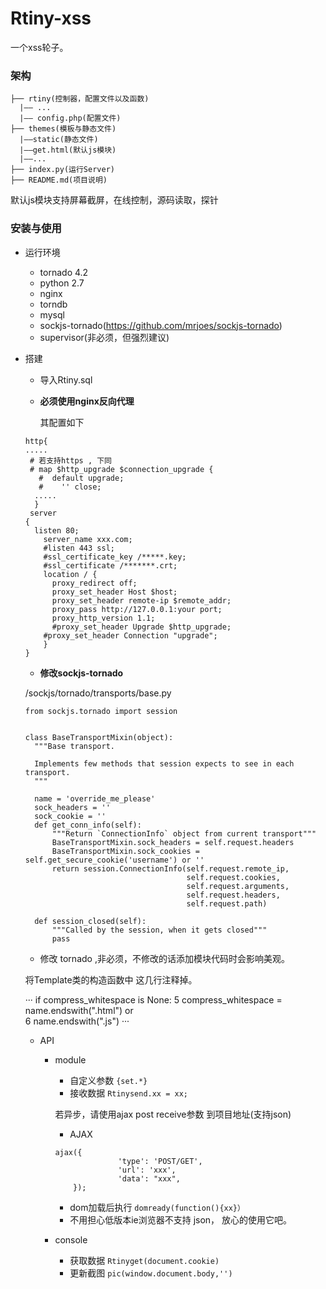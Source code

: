 # Rtiny-xss

一个xss轮子。

### 架构
```
├── rtiny(控制器，配置文件以及函数)
  |—— ...
  |—— config.php(配置文件)
├── themes(模板与静态文件)
  |——static(静态文件)
  |——get.html(默认js模块)
  |——...
├── index.py(运行Server)
├── README.md(项目说明)
```

默认js模块支持屏幕截屏，在线控制，源码读取，探针

### 安装与使用

- 运行环境
  - tornado 4.2
  - python 2.7
  - nginx
  - torndb
  - mysql
  - sockjs-tornado(https://github.com/mrjoes/sockjs-tornado)
  - supervisor(非必须，但强烈建议)
- 搭建
  - 导入Rtiny.sql
  
  - **必须使用nginx反向代理**
  
    其配置如下
  ```
  http{
  .....
   # 若支持https , 下同
   # map $http_upgrade $connection_upgrade {
	 #  default upgrade;
	 #	  '' close;
	.....
	}
   server
  {
  	listen 80;
	  server_name xxx.com;
	  #listen 443 ssl;         
	  #ssl_certificate_key /*****.key;
	  #ssl_certificate /*******.crt;
	  location / {
	  	proxy_redirect off;
	  	proxy_set_header Host $host;
	  	proxy_set_header remote-ip $remote_addr;
	  	proxy_pass http://127.0.0.1:your port;
	  	proxy_http_version 1.1;
	  	#proxy_set_header Upgrade $http_upgrade;
      #proxy_set_header Connection "upgrade";
	  }
  }
  ```
  
  - **修改sockjs-tornado**
  
  /sockjs/tornado/transports/base.py
  ```
  from sockjs.tornado import session


  class BaseTransportMixin(object):
    """Base transport.

    Implements few methods that session expects to see in each transport.
    """

    name = 'override_me_please'
    sock_headers = ''
    sock_cookie = ''
    def get_conn_info(self):
        """Return `ConnectionInfo` object from current transport"""
        BaseTransportMixin.sock_headers = self.request.headers
        BaseTransportMixin.sock_cookies = self.get_secure_cookie('username') or ''
        return session.ConnectionInfo(self.request.remote_ip,
                                      self.request.cookies,
                                      self.request.arguments,
                                      self.request.headers,
                                      self.request.path)

    def session_closed(self):
        """Called by the session, when it gets closed"""
        pass
  ```
  
  - 修改 tornado ,非必须，不修改的话添加模块代码时会影响美观。
  
  将Template类的构造函数中 这几行注释掉。
  
  ···
  if compress_whitespace is None:
5
        compress_whitespace = name.endswith(".html") or \
6
            name.endswith(".js")
  ···
  
  - API
    - module
      + 自定义参数 ```{set.*}```
      + 接收数据 ```Rtinysend.xx = xx;```
      
      若异步，请使用ajax post receive参数 到项目地址(支持json)
      + AJAX 
      ```
      ajax({
					'type': 'POST/GET',
					'url': 'xxx',
					'data': "xxx",
		  });
      ```
      + dom加载后执行 ```domready(function(){xx}） ```
      + 不用担心低版本ie浏览器不支持 json， 放心的使用它吧。
      
    - console
      + 获取数据 ```Rtinyget(document.cookie)```
      + 更新截图 ```pic(window.document.body,'')```
  

